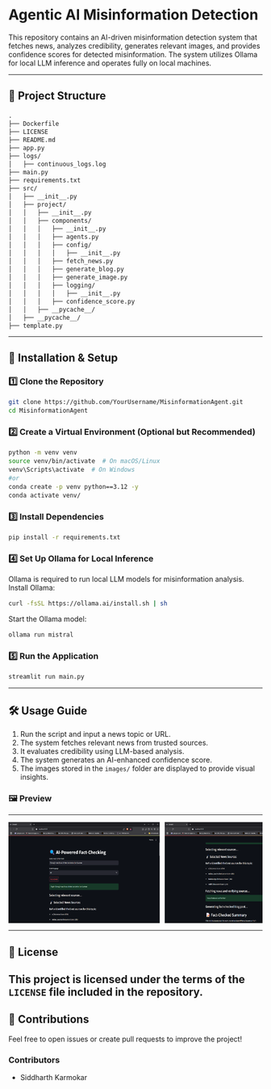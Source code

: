 # Agentic AI Misinformation Detection
This repository contains an AI-driven misinformation detection system that fetches news, analyzes credibility, generates relevant images, and provides confidence scores for detected misinformation. The system utilizes Ollama for local LLM inference and operates fully on local machines.

---
## 📂 Project Structure
```
.
├── Dockerfile                
├── LICENSE                   
├── README.md                 
├── app.py                    
├── logs/                      
│   ├── continuous_logs.log    
├── main.py                   
├── requirements.txt           
├── src/                       
│   ├── __init__.py            
│   ├── project/               
│   │   ├── __init__.py        
│   │   ├── components/        
│   │   │   ├── __init__.py    
│   │   │   ├── agents.py      
│   │   │   ├── config/        
│   │   │   │   ├── __init__.py
│   │   │   ├── fetch_news.py  
│   │   │   ├── generate_blog.py 
│   │   │   ├── generate_image.py 
│   │   │   ├── logging/       
│   │   │   │   ├── __init__.py
│   │   │   ├── confidence_score.py 
│   │   ├── __pycache__/       
│   ├── __pycache__/           
├── template.py               
```
---
## 🚀 Installation & Setup
### 1️⃣ Clone the Repository
```sh
git clone https://github.com/YourUsername/MisinformationAgent.git
cd MisinformationAgent
```
### 2️⃣ Create a Virtual Environment (Optional but Recommended)
```sh
python -m venv venv
source venv/bin/activate  # On macOS/Linux
venv\Scripts\activate  # On Windows
#or
conda create -p venv python==3.12 -y
conda activate venv/
```
### 3️⃣ Install Dependencies
```sh
pip install -r requirements.txt
```
### 4️⃣ Set Up Ollama for Local Inference
Ollama is required to run local LLM models for misinformation analysis.
Install Ollama:
```sh
curl -fsSL https://ollama.ai/install.sh | sh
```
Start the Ollama model:
```sh
ollama run mistral
```
### 5️⃣ Run the Application
```sh
streamlit run main.py
```
---
## 🛠 Usage Guide
1. Run the script and input a news topic or URL.
2. The system fetches relevant news from trusted sources.
3. It evaluates credibility using LLM-based analysis.
4. The system generates an AI-enhanced confidence score.
5. The images stored in the `images/` folder are displayed to provide visual insights.

### 🖼 Preview
---
<div class="slider">
  <img src="images/image1.png" width="300" height="200">
  <img src="images/image2.png" width="300" height="200">
  <img src="images/image3.png" width="300" height="200">
  <img src="images/image4.png" width="300" height="200">
  <img src="images/image5.png" width="300" height="200">
  <img src="images/image6.png" width="300" height="200">
</div>
<style>
  .slider {
    display: flex;
    overflow-x: auto;
    scroll-snap-type: x mandatory;
  }
  .slider img {
    scroll-snap-align: start;
    margin-right: 10px;
  }
</style>

---
## 📜 License
This project is licensed under the terms of the `LICENSE` file included in the repository.
---
## 🤝 Contributions
Feel free to open issues or create pull requests to improve the project!
### Contributors
- Siddharth Karmokar

